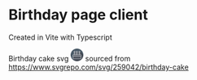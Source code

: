 # Birthday page client

Created in Vite with Typescript

Birthday cake svg <img src="/birthday-client/public/birthday-cake-svgrepo-com.svg" width="25"> sourced from <https://www.svgrepo.com/svg/259042/birthday-cake>
